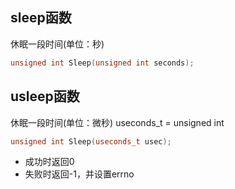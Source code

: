 ## sleep函数
休眠一段时间(单位：秒)
```c++
unsigned int Sleep(unsigned int seconds);
```

## usleep函数
休眠一段时间(单位：微秒)
useconds_t  = unsigned int 
```c++
unsigned int Sleep(useconds_t usec);
```
- 成功时返回0
- 失败时返回-1，并设置errno